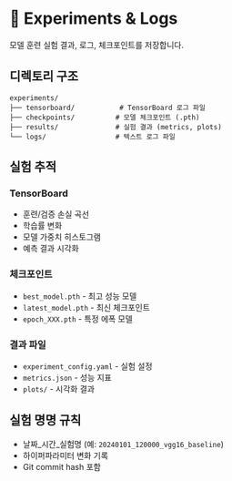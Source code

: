 # 🧪 Experiments & Logs

모델 훈련 실험 결과, 로그, 체크포인트를 저장합니다.

## 디렉토리 구조

```
experiments/
├── tensorboard/           # TensorBoard 로그 파일
├── checkpoints/          # 모델 체크포인트 (.pth)
├── results/              # 실험 결과 (metrics, plots)
└── logs/                 # 텍스트 로그 파일
```

## 실험 추적

### TensorBoard
- 훈련/검증 손실 곡선
- 학습률 변화
- 모델 가중치 히스토그램
- 예측 결과 시각화

### 체크포인트
- `best_model.pth` - 최고 성능 모델
- `latest_model.pth` - 최신 체크포인트
- `epoch_XXX.pth` - 특정 에폭 모델

### 결과 파일
- `experiment_config.yaml` - 실험 설정
- `metrics.json` - 성능 지표
- `plots/` - 시각화 결과

## 실험 명명 규칙
- 날짜_시간_실험명 (예: `20240101_120000_vgg16_baseline`)
- 하이퍼파라미터 변화 기록
- Git commit hash 포함 